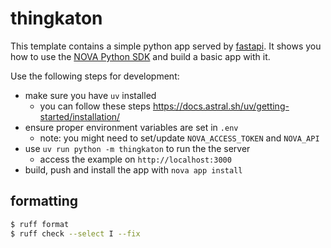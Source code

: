 # thingkaton

This template contains a simple python app served by [fastapi](https://github.com/tiangolo/fastapi).
It shows you how to use the [NOVA Python SDK](https://github.com/wandelbotsgmbh/wandelbots-nova) and build a basic app with it.

Use the following steps for development:

* make sure you have `uv` installed
    * you can follow these steps https://docs.astral.sh/uv/getting-started/installation/
* ensure proper environment variables are set in `.env`
    * note: you might need to set/update `NOVA_ACCESS_TOKEN` and `NOVA_API`
* use `uv run python -m thingkaton` to run the the server
    * access the example on `http://localhost:3000`
* build, push and install the app with `nova app install`

## formatting

```bash
$ ruff format
$ ruff check --select I --fix
```